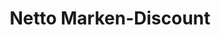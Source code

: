 ---
title: "Netto Marken-Discount"
url: /syke/netto-marken-discount-handwerkerhof/
shop: Supermarkt
---
